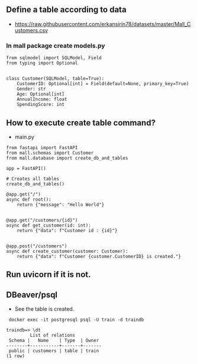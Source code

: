 ## Define a table  according to data 
- https://raw.githubusercontent.com/erkansirin78/datasets/master/Mall_Customers.csv 

### In mall package create models.py
```
from sqlmodel import SQLModel, Field
from typing import Optional


class Customer(SQLModel, table=True):
    CustomerID: Optional[int] = Field(default=None, primary_key=True)
    Gender: str
    Age: Optional[int]
    AnnualIncome: float
    SpendingScore: int
```

## How to execute create table command?
- main.py
```
from fastapi import FastAPI
from mall.schemas import Customer
from mall.database import create_db_and_tables 

app = FastAPI()

# Creates all tables
create_db_and_tables()

@app.get("/")
async def root():
    return {"message": "Hello World"}


@app.get("/customers/{id}")
async def get_customer(id: int):
    return {"data": f"Customer id : {id}"}


@app.post("/customers")
async def create_customer(customer: Customer):
    return {"data": f"Customer {customer.CustomerID} is created."}
```

## Run uvicorn if it is not.

## DBeaver/psql
- See the table is created.
```
 docker exec -it postgresql psql -U train -d traindb

traindb=> \dt
         List of relations
 Schema |   Name    | Type  | Owner
--------+-----------+-------+-------
 public | customers | table | train
(1 row)

```
